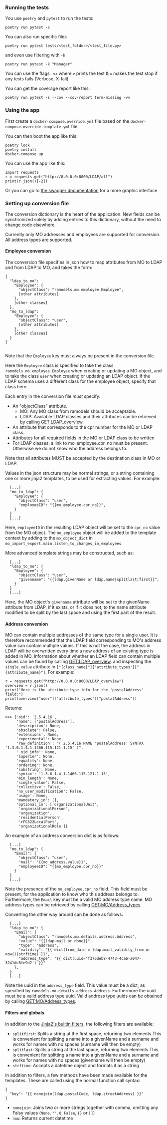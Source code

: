 ### Running the tests

You use `poetry` and `pytest` to run the tests:

`poetry run pytest -s`

You can also run specific files

`poetry run pytest tests/<test_folder>/<test_file.py>`

and even use filtering with `-k`

`poetry run pytest -k "Manager"`

You can use the flags `-vx` where `v` prints the test & `x` makes the test stop if any tests fails (Verbose, X-fail)

You can get the coverage report like this:

`poetry run pytest -s --cov --cov-report term-missing -vv`

### Using the app

First create a `docker-compose.override.yml` file based on the
`docker-compose.override.template.yml` file

You can then boot the app like this:

```
poetry lock
poetry install
docker-compose up
```

You can use the app like this:

```
import requests
r = requests.get("http://0.0.0.0:8000/LDAP/all")
print(r.json()[-2])
```

Or you can go to [the swagger documentation][swagger] for a more
graphic interface

### Setting up conversion file

The conversion dictionary is the heart of the application. New fields can be synchronized
solely by adding entries to this dictionary, without the need to change code elsewhere.

Currently only MO addresses and employees are supported for conversion. All address types
are supported.

#### Employee conversion

The conversion file specifies in json how to map attributes from MO to LDAP and from LDAP
to MO, and takes the form:

```
{
  "ldap_to_mo":
    "Employee": {
      "objectClass": "ramodels.mo.employee.Employee",
      [other attributes]
    },
    [other classes]
  },
  "mo_to_ldap":
    "Employee": {
      "objectClass": "user",
      [other attributes]
    },
    [other classes]
  }
}
    
```
Note that the `Employee` key must always be present in the conversion file.

Here the `Employee` class is specified to take the class `ramodels.mo.employee.Employee`
when creating or updating a MO object, and to take the class `user` when creating or
updating an LDAP object. If the LDAP schema uses a different class for the employee
object, specify that class here.



Each entry in the conversion file _must_ specify:
* An "objectClass" attribute.
    * MO: Any MO class from ramodels should be acceptable.
    * LDAP: Available LDAP classes and their attributes can be retrieved by calling
    [GET:LDAP_overview][get_overview].
* An attribute that corresponds to the cpr number for the MO or LDAP class.
* Attributes for all required fields in the MO or LDAP class to be written
* For LDAP classes: a link to mo_employee.cpr_no must be present.
Otherwise we do not know who the address belongs to.


Note that all attributes MUST be accepted by the destination class in MO or LDAP.

Values in the json structure may be normal strings, or a string containing one or more
jinja2 templates, to be used for extracting values. For example:

```
  [...]
  "mo_to_ldap": {
    "Employee": {
      "objectClass": "user",
      "employeeID": "{{mo_employee.cpr_no}}",
    }
  }
  [...]
```
Here, `employeeID` in the resulting LDAP object will be set to the `cpr_no` value from
the MO object. The `mo_employee` object will be added to the template context by adding
to the `mo_object_dict` in `mo_import_export.main.listen_to_changes_in_employees`.

More advanced template strings may be constructed, such as:
```
  [...]
  "ldap_to_mo": {
    "Employee": {
      "objectClass": "user",
      "givenname": "{{ldap.givenName or ldap.name|splitlast|first}}",
    }
  }
  [...]
```
Here, the MO object's `givenname` attribute will be set to the givenName attribute from
LDAP, if it exists, or if it does not, to the name attribute modified to be split by the
last space and using the first part of the result.

#### Address conversion

MO can contain multiple addresses of the same type for a single user. It is therefore
recommended that the LDAP field corresponding to MO's address value can contain multiple
values. If this is not the case, the address in LDAP will be overwritten every time a
new address of an existing type is added in MO. Information about whether an LDAP field
can contain multiple values can be found by calling [GET:LDAP_overview][get_overview].
and inspecting the `single_value` attribute
in `["{class_name}"]["attribute_types"]["{attribute_name}"]`. For example:

```
r = requests.get("http://0.0.0.0:8000/LDAP_overview")
overview = r.json()
print("Here is the attribute type info for the 'postalAddress' field:")
print(overview["user"]["attribute_types"]["postalAddress"])
```

Returns:

```
>>> {'oid': '2.5.4.16',
     'name': ['postalAddress'],
     'description': None,
     'obsolete': False,
     'extensions': None,
     'experimental': None,
     'raw_definition': "( 2.5.4.16 NAME 'postalAddress' SYNTAX '1.3.6.1.4.1.1466.115.121.1.15' )",
     '_oid_info': None,
     'superior': None,
     'equality': None,
     'ordering': None,
     'substring': None,
     'syntax': '1.3.6.1.4.1.1466.115.121.1.15',
     'min_length': None,
     'single_value': False,
     'collective': False,
     'no_user_modification': False,
     'usage': None,
     'mandatory_in': [],
     'optional_in': ['organizationalUnit',
      'organizationalPerson',
      'organization',
      'residentialPerson',
      'rFC822LocalPart',
      'organizationalRole']}
```

An example of an address conversion dict is as follows:

```
  [...]
  "mo_to_ldap": {
    "Email": {
      "objectClass": "user",
      "mail": "{{mo_address.value}}",
      "employeeID": "{{mo_employee.cpr_no}}"
    }
  }
  [...]
```

Note the presence of the `mo_employee.cpr_no` field. This field must be present, for the
application to know who this address belongs to. Furthermore, the `Email` key must be a
valid MO address type name. MO address types can be retrieved by calling
[GET:MO/Address_types][get_address_types].

Converting the other way around can be done as follows:

```
  [...]
  "ldap_to_mo": {
    "Email": {
      "objectClass": "ramodels.mo.details.address.Address",
      "value": "{{ldap.mail or None}}",
      "type": "address",
      "validity": "{{ dict(from_date = ldap.mail_validity_from or now()|strftime) }}",
      "address_type": "{{ dict(uuid='f376deb8-4743-4ca6-a047-3241de8fe9d2') }}"
    },
  }
  [...]
```

Note the uuid in the `address_type` field. This value must be a dict, as specified by
`ramodels.mo.details.address.Address`. Furthermore the uuid must be a valid address type
uuid. Valid address type uuids can be obtained by calling
[GET:MO/Address_types][get_address_types].


#### Filters and globals

In addition to the [Jinja2's builtin filters][jinja2_filters],
the following filters are available:

* `splitfirst`: Splits a string at the first space, returning two elements
  This is convenient for splitting a name into a givenName and a surname
  and works for names with no spaces (surname will then be empty)
* `splitlast`: Splits a string at the last space, returning two elements
  This is convenient for splitting a name into a givenName and a surname
  and works for names with no spaces (givenname will then be empty)
* `strftime`: Accepts a datetime object and formats it as a string

In addition to filters, a few methods have been made available for the templates.
These are called using the normal function call syntax:
```
{
  "key": "{{ nonejoin(ldap.postalCode, ldap.streetAddress) }}"
}
```
* `nonejoin`: Joins two or more strings together with comma, omitting any Falsy values 
  (`None`, `""`, `0`, `False`, `{}` or `[]`)
* `now`: Returns current datetime

[swagger]:http://localhost:8000/docs
[get_overview]:http://localhost:8000/docs#/LDAP/load_overview_from_LDAP_LDAP_overview_get
[get_address_types]:http://localhost:8000/docs#/MO/load_address_types_from_MO_MO_Address_types_get
[jinja2_filters]:https://jinja.palletsprojects.com/en/3.1.x/templates/#builtin-filters